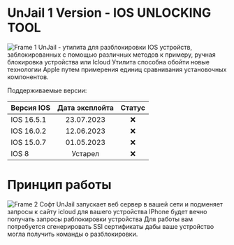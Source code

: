 
# UnJail 1 Version - IOS UNLOCKING TOOL
![Frame 1](https://github.com/GULIAMOVPRO/UnJail/assets/39131120/9d27c7d7-5fe5-49f6-947d-42bd7d33edc3)
UnJail - утилита для разблокировки IOS устройств, заблокированных с помощью различных методов к примеру, ручная блокировка устройства или Icloud
Утилита способна обойти новые технологии Apple путем примерения единиц сравнивания установочных компонентов.


Поддерживаемые версии:

| Версия IOS  | Дата эксплойта  | Статус |
|:------------- |:---------------:| :-------------:|
| IOS 16.5.1     | 23.07.2023  |   ❌ |
| IOS 16.0.2     | 12.06.2023  |   ❌ |
| IOS 15.0.7      | 01.05.2023           |❌|
| IOS 8 | Устарел            |         ❌|


# Принцип работы
![Frame 2](https://github.com/GULIAMOVPRO/UnJail/assets/39131120/1f17a476-7782-4047-ac98-5bfd9b9b24f2)
Софт UnJail запускает веб сервер в вашей сети и подменяет запросы к сайту icloud для вашего устройства
IPhone будет вечно получать запросы раблокировки устройства
Для работы вам потребуется сгенерировать SSl сертификаты дабы ваше устройство могла получить команды о разблокировки.
